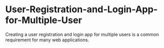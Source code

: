 # User-Registration-and-Login-App-for-Multiple-User
Creating a user registration and login app for multiple users is a common requirement for many web applications. 
